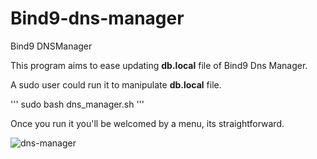 # Bind9-dns-manager
Bind9 DNSManager


This program aims to ease updating **db.local** file of Bind9 Dns Manager. 

A sudo user could run it to manipulate **db.local** file. 

'''
sudo bash dns_manager.sh
'''

Once you run it you'll be welcomed by a menu, its straightforward. 

![dns-manager](https://github.com/alkinkasap/Bind9-dns-manager/assets/7162990/400d5e7a-1dee-4988-bf19-742a516a6b3c)
